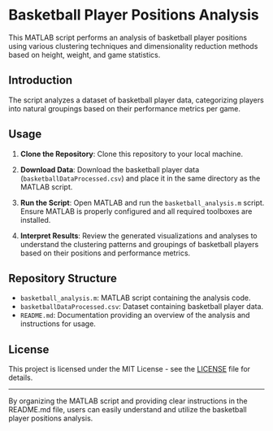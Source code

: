 # Basketball Player Positions Analysis

This MATLAB script performs an analysis of basketball player positions using various clustering techniques and dimensionality reduction methods based on height, weight, and game statistics.

## Introduction

The script analyzes a dataset of basketball player data, categorizing players into natural groupings based on their performance metrics per game.

## Usage

1. **Clone the Repository**: Clone this repository to your local machine.

2. **Download Data**: Download the basketball player data (`basketballDataProcessed.csv`) and place it in the same directory as the MATLAB script.

3. **Run the Script**: Open MATLAB and run the `basketball_analysis.m` script. Ensure MATLAB is properly configured and all required toolboxes are installed.

4. **Interpret Results**: Review the generated visualizations and analyses to understand the clustering patterns and groupings of basketball players based on their positions and performance metrics.

## Repository Structure

- `basketball_analysis.m`: MATLAB script containing the analysis code.
- `basketballDataProcessed.csv`: Dataset containing basketball player data.
- `README.md`: Documentation providing an overview of the analysis and instructions for usage.

## License

This project is licensed under the MIT License - see the [LICENSE](LICENSE) file for details.

---

By organizing the MATLAB script and providing clear instructions in the README.md file, users can easily understand and utilize the basketball player positions analysis.

